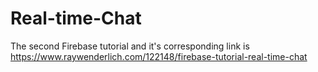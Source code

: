# Real-time-Chat
The second Firebase tutorial and it's corresponding link is https://www.raywenderlich.com/122148/firebase-tutorial-real-time-chat
